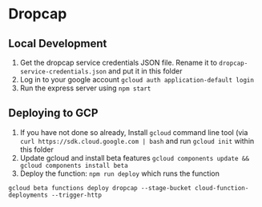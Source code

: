 # Dropcap

## Local Development
1. Get the dropcap service credentials JSON file. Rename it to `dropcap-service-credentials.json`
and put it in this folder
2. Log in to your google account `gcloud auth application-default login`
3. Run the express server using `npm start`

## Deploying to GCP
1. If you have not done so already, Install `gcloud` command line tool
(via `curl https://sdk.cloud.google.com | bash` and run `gcloud init`
  within this folder
2. Update gcloud and install beta features `gcloud components update && gcloud components install beta`
3. Deploy the function: `npm run deploy` which runs the function
```
gcloud beta functions deploy dropcap --stage-bucket cloud-function-deployments --trigger-http
```
